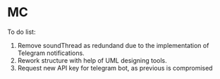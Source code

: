 # MC
To do list:

1. Remove soundThread as redundand due to the implementation of Telegram notifications.
2. Rework structure with help of UML designing tools.
3. Request new API key for telegram bot, as previous is compromised
